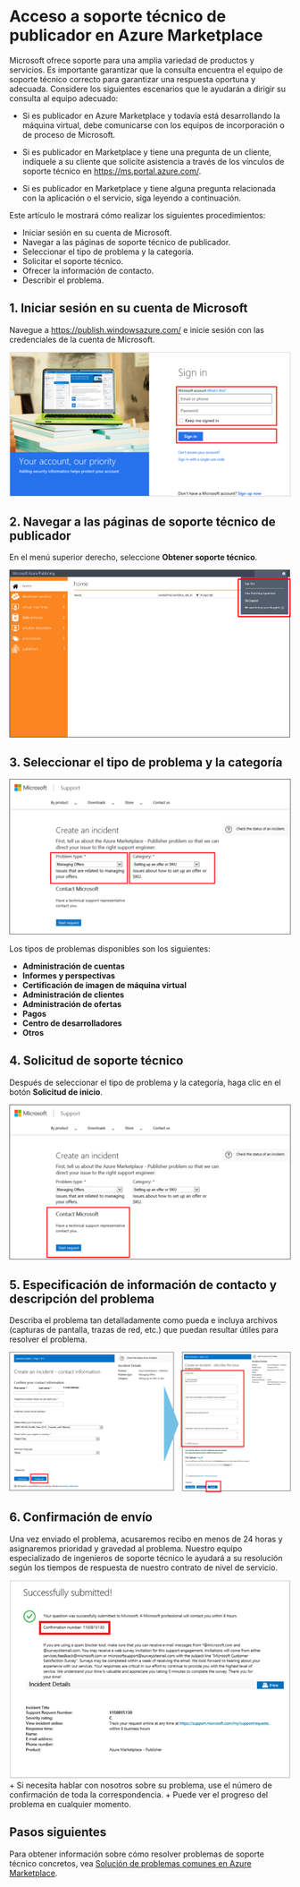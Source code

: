 <properties
   pageTitle="Acceso a soporte técnico de publicador en Azure Marketplace | Microsoft Azure"
   description="Acceso y envío de solicitudes de soporte técnico de publicador en Azure Marketplace"
   services="marketplace-publishing"
   documentationCenter="na"
   authors="v-jeana"
   manager="lakoch"
   editor=""/>

<tags
   ms.service="marketplace"
   ms.devlang="na"
   ms.topic="article"
   ms.tgt_pltfrm="na"
   ms.workload="na"
   ms.date="12/06/2015"
   ms.author="v-jeana; hascipio"/>


# Acceso a soporte técnico de publicador en Azure Marketplace

Microsoft ofrece soporte para una amplia variedad de productos y servicios. Es importante garantizar que la consulta encuentra el equipo de soporte técnico correcto para garantizar una respuesta oportuna y adecuada. Considere los siguientes escenarios que le ayudarán a dirigir su consulta al equipo adecuado:

- Si es publicador en Azure Marketplace y todavía está desarrollando la máquina virtual, debe comunicarse con los equipos de incorporación o de proceso de Microsoft.

- Si es publicador en Marketplace y tiene una pregunta de un cliente, indíquele a su cliente que solicite asistencia a través de los vínculos de soporte técnico en https://ms.portal.azure.com/.

- Si es publicador en Marketplace y tiene alguna pregunta relacionada con la aplicación o el servicio, siga leyendo a continuación.

Este artículo le mostrará cómo realizar los siguientes procedimientos:

- Iniciar sesión en su cuenta de Microsoft.
- Navegar a las páginas de soporte técnico de publicador.
- Seleccionar el tipo de problema y la categoría.
- Solicitar el soporte técnico.
- Ofrecer la información de contacto.
- Describir el problema.

## 1\. Iniciar sesión en su cuenta de Microsoft

Navegue a https://publish.windowsazure.com/ e inicie sesión con las credenciales de la cuenta de Microsoft.

  ![Pantalla de inicio de sesión][1]

## 2\. Navegar a las páginas de soporte técnico de publicador

En el menú superior derecho, seleccione **Obtener soporte técnico**.

  ![Obtención de soporte técnico][2]

## 3\. Seleccionar el tipo de problema y la categoría

![Categoría y tipo de problema][3]

Los tipos de problemas disponibles son los siguientes:

  - **Administración de cuentas**
  - **Informes y perspectivas**
  - **Certificación de imagen de máquina virtual**
  - **Administración de clientes**
  - **Administración de ofertas**
  - **Pagos**
  - **Centro de desarrolladores**
  - **Otros**

## 4\. Solicitud de soporte técnico

Después de seleccionar el tipo de problema y la categoría, haga clic en el botón **Solicitud de inicio**.

![Inicio de soporte técnico][4]

## 5\. Especificación de información de contacto y descripción del problema

Describa el problema tan detalladamente como pueda e incluya archivos (capturas de pantalla, trazas de red, etc.) que puedan resultar útiles para resolver el problema.

![Descripción del problema][5]

## 6\. Confirmación de envío

Una vez enviado el problema, acusaremos recibo en menos de 24 horas y asignaremos prioridad y gravedad al problema. Nuestro equipo especializado de ingenieros de soporte técnico le ayudará a su resolución según los tiempos de respuesta de nuestro contrato de nivel de servicio.

![Confirmación][6] + Si necesita hablar con nosotros sobre su problema, use el número de confirmación de toda la correspondencia. + Puede ver el progreso del problema en cualquier momento.

## Pasos siguientes

Para obtener información sobre cómo resolver problemas de soporte técnico concretos, vea [Solución de problemas comunes en Azure Marketplace](marketplace-publishing-support-common-issues.md).

[1]: ./media/marketplace-publishing-get-publisher-support/step1.png
[2]: ./media/marketplace-publishing-get-publisher-support/step2.png
[3]: ./media/marketplace-publishing-get-publisher-support/step3.png
[4]: ./media/marketplace-publishing-get-publisher-support/step4.png
[5]: ./media/marketplace-publishing-get-publisher-support/step5.png
[6]: ./media/marketplace-publishing-get-publisher-support/step6.png

<!---HONumber=AcomDC_1210_2015-->